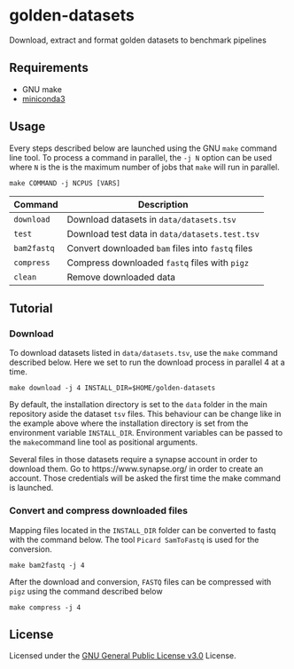 # golden-datasets

Download, extract and format golden datasets to benchmark pipelines

## Requirements

* GNU make
* [miniconda3](https://docs.conda.io/en/latest/miniconda.html)

## Usage

Every steps described below are launched using the  GNU `make` command line tool. To process a command in parallel, the `-j N` option can be used where `N` is the is the maximum number of jobs that `make` will run in parallel.

```shell
make COMMAND -j NCPUS [VARS]
```

| Command | Description |
| --- | --- |
|`download`| Download datasets in `data/datasets.tsv` |
|`test`| Download test data in `data/datasets.test.tsv` |
|`bam2fastq`| Convert downloaded `bam` files into `fastq` files |
|`compress`| Compress downloaded `fastq` files with `pigz` |
|`clean`| Remove downloaded data |

## Tutorial

### Download

To download datasets listed in `data/datasets.tsv`, use the `make` command described below. Here we set to run the download process in parallel 4 at a time.

```shell
make download -j 4 INSTALL_DIR=$HOME/golden-datasets
```

By default, the installation directory is set to the `data` folder in the main repository aside the dataset `tsv` files. This behaviour can be change like in the example above where the installation directory is set from the environment variable `INSTALL_DIR`. Environment variables can be passed to the `make`command line tool as positional arguments. 

<aside class="notice">
Several files in those datasets require a synapse account in order to download them. Go to https://www.synapse.org/ in order to create an account. Those credentials will be asked the first time the make command is launched.</aside>


### Convert and compress downloaded files

Mapping files located in the `INSTALL_DIR` folder can be converted to fastq with the command below. The tool `Picard SamToFastq` is used for the conversion.

```shell
make bam2fastq -j 4
```

After the download and conversion, `FASTQ` files can be compressed with `pigz` using the command described below

```shell
make compress -j 4
```

## License

Licensed under the
[GNU General Public License v3.0](https://github.com/EUCANCan/golden-datasets/blob/master/LICENSE) License.

